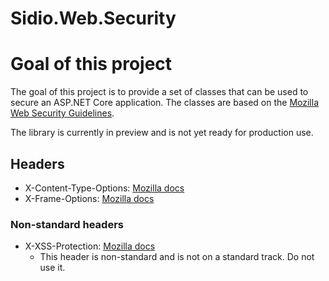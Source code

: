 # Sidio.Web.Security

# Goal of this project
The goal of this project is to provide a set of classes that can be used to secure an ASP.NET Core application.
The classes are based on the [Mozilla Web Security Guidelines](https://infosec.mozilla.org/guidelines/web_security).

The library is currently in preview and is not yet ready for production use.

## Headers
- X-Content-Type-Options: [Mozilla docs](https://developer.mozilla.org/en-US/docs/Web/HTTP/Headers/X-Content-Type-Options)
- X-Frame-Options: [Mozilla docs](https://developer.mozilla.org/en-US/docs/Web/HTTP/Headers/X-Frame-Options)

### Non-standard headers
- X-XSS-Protection: [Mozilla docs](https://developer.mozilla.org/en-US/docs/Web/HTTP/Headers/X-XSS-Protection)
  - This header is non-standard and is not on a standard track. Do not use it.